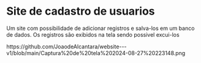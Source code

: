 # Site de cadastro de usuarios
<p>Um site com possibilidade de adicionar registros e salva-los em um banco de dados. Os registros são exibidos na tela sendo possivel excui-los</p>
https://github.com/JoaodeAlcantara/website---v1/blob/main/Captura%20de%20tela%202024-08-27%20223148.png
